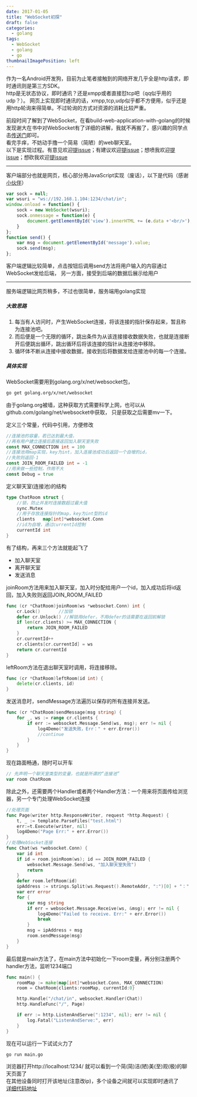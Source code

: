 ```yaml
---
date: 2017-01-05
title: "WebSocket初探"
draft: false
categories:
  - golang
tags:
  - WebSocket
  - golang
  - go
thumbnailImagePosition: left
---
```




作为一名Android开发狗，目前为止笔者接触到的网络开发几乎全是http请求，即时通讯则是第三方SDK。</br>
http是无状态协议，即时通讯？还是xmpp或者直接怼tcp吧（qq似乎用的udp？）。
网页上实现即时通讯的话，xmpp,tcp,udp似乎都不方便用，似乎还是用http轮询来得简单。不过轮询的方式对资源的消耗比较严重。
<!--more-->


前段时间了解到了WebSocket，在看build-web-application-with-golang的时候发现谢大在书中对WebSocket有了详细的讲解，我就不再搬了，感兴趣的同学点击[传送门](https://github.com/astaxie/build-web-application-with-golang "build-web-application-with-golang")即可。</br>
看完手痒，不妨动手撸一个简易（简陋）的web聊天室。</br>
以下是实现过程。有意见欢迎[提issue](https://github.com/XanthusL/websocket-demo/issues "issues")；有建议欢迎[提issue](https://github.com/XanthusL/websocket-demo/issues "issues")；想喷我欢迎[提issue](https://github.com/XanthusL/websocket-demo/issues "issues")；想砍我欢迎[提issue](https://github.com/XanthusL/websocket-demo/issues "issues")

-------------------------------------------------------------

客户端部分也就是网页，核心部分用JavaScript实现（废话），以下是代码（感谢[小伙伴](https://github.com/moshen1223 "moshen1223")）
```js
var sock = null;
var wsuri = "ws://192.168.1.104:1234/chat/in";
window.onload = function() {
    sock = new WebSocket(wsuri);
    sock.onmessage = function(e) {
        document.getElementById('view').innerHTML += (e.data +'<br/>');
    }
};
function send() {
    var msg = document.getElementById('message').value;
    sock.send(msg);
};
```
客户端逻辑比较简单，点击按钮后调用send方法将用户输入的内容通过WebSocket发给后端，
另一方面，接受到后端的数据后展示给用户

-------------------------------------------------------------

服务端逻辑比网页稍多，不过也很简单，服务端用golang实现</br>

##### 大致思路 

1. 每当有人访问时，产生WebSocket连接，将该连接的指针保存起来，暂且称为连接池吧。</br>
2. 而后便是一个无限的循环，跳出条件为从该连接接收数据失败，也就是连接断开后便跳出循环，跳出循环后将该连接的指针从连接池中移除。</br>
3. 循环体不断从连接中接收数据，接收到后将数据发给连接池中的每一个连接。</br>
    
##### 具体实现 

WebSocket需要用到golang.org/x/net/websocket包，
```sh
go get golang.org/x/net/websocket
```
由于golang.org被墙，这种获取方式需要科学上网，也可以从github.com/golang/net/websocket中获取，
只是获取之后需要mv一下。

定义三个常量，代码中引用，方便修改
```go
//连接池的容量，若已达到最大值，
//再有用户建立连接后直接返回加入聊天室失败
const MAX_CONNECTION int = 100 
//连接池用map实现，key为int，加入连接池成功后返回一个自增的id，
//失败则返回-1
const JOIN_ROOM_FAILED int = -1  
//用来做一些控制，作用不大
const Debug = true
```
定义聊天室(连接池)的结构
```go
type ChatRoom struct {
    //锁，防止并发时连接数超过最大值	
    sync.Mutex
    //用于存放连接指针的map，key为int型的id
    clients   map[int]*websocket.Conn
    //id为自增，通过currentId控制
    currentId int
}
```
有了结构，再来三个方法就能起飞了</br>

- 加入聊天室
- 离开聊天室
- 发送消息

joinRoom方法用来加入聊天室，加入时分配给用户一个id，加入成功后将id返回，加入失败则返回JOIN_ROOM_FAILED
```go
func (cr *ChatRoom)joinRoom(ws *websocket.Conn) int {
    cr.Lock()		//加锁
    defer cr.Unlock() //解锁用defer，不用defer的话需要在返回前解锁
    if len(cr.clients) >= MAX_CONNECTION {
        return JOIN_ROOM_FAILED
    }
    cr.currentId++
    cr.clients[cr.currentId] = ws
    return cr.currentId
}
```
leftRoom方法在退出聊天室时调用，将连接移除。
```go
func (cr *ChatRoom)leftRoom(id int) {
    delete(cr.clients, id)
}
```
发送消息时，sendMessage方法遍历以保存的所有连接并发送。
```go
func (cr *ChatRoom)sendMessage(msg string) {
    for _, ws := range cr.clients {
        if err := websocket.Message.Send(ws, msg); err != nil {
            log4Demo("发送失败，Err：" + err.Error())
            //continue
        }
    }
}
```

现在路面畅通，随时可以开车
```go
// 先声明一个聊天室类型的变量，也就是所谓的“连接池”
var room ChatRoom
```
除此之外，还需要两个Handler或者两个Handler方法：一个用来将页面传给浏览器，另一个专门处理WebSocket连接
```go
//处理页面
func Page(writer http.ResponseWriter, request *http.Request) {
    t, _ := template.ParseFiles("test.html")
    err:=t.Execute(writer, nil)
    log4Demo("Page Err:" + err.Error())
}
//处理WebSocket连接
func Chat(ws *websocket.Conn) {
    var id int
    if id = room.joinRoom(ws); id == JOIN_ROOM_FAILED {
        websocket.Message.Send(ws, "加入聊天室失败")
        return
    }
    defer room.leftRoom(id)
    ipAddress := strings.Split(ws.Request().RemoteAddr, ":")[0] + "："
    var err error
    for {
        var msg string
        if err = websocket.Message.Receive(ws, &msg); err != nil {
            log4Demo("Failed to receive. Err:" + err.Error())
            break
        }
        msg = ipAddress + msg
        room.sendMessage(msg)
    }
}
```
最后就是main方法了，在main方法中初始化一下room变量，再分别注册两个handler方法，监听1234端口
```go
func main() {
    roomMap := make(map[int]*websocket.Conn, MAX_CONNECTION)
    room = ChatRoom{clients:roomMap, currentId:0}

    http.Handle("/chat/in", websocket.Handler(Chat))
    http.HandleFunc("/", Page)

    if err := http.ListenAndServe(":1234", nil); err != nil {
        log.Fatal("ListenAndServe:", err)
    }
}
```
现在可以运行一下试试火力了
```sh
go run main.go
```
浏览器打开http://localhost:1234/ 就可以看到一个简(简)洁(陋)美(至)观(极)的聊天页面了</br>
在其他设备同时打开该地址(注意改ip)，多个设备之间就可以实现即时通讯了</br>
[详细代码地址](https://github.com/XanthusL/websocket-demo "WebSocket-demo")




